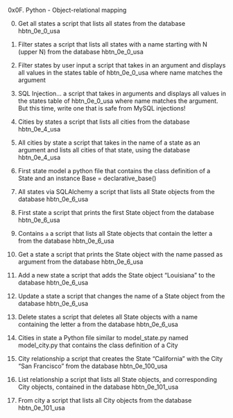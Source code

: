 0x0F. Python - Object-relational mapping

0. Get all states
a script that lists all states from the database hbtn_0e_0_usa

1. Filter states
a script that lists all states with a name starting with N (upper N) from the database hbtn_0e_0_usa

2. Filter states by user input
a script that takes in an argument and displays all values in the states table of hbtn_0e_0_usa where name matches the argument

3. SQL Injection...
a script that takes in arguments and displays all values in the states table of hbtn_0e_0_usa where name matches the argument. But this time, write one that is safe from MySQL injections!

4. Cities by states
a script that lists all cities from the database hbtn_0e_4_usa

5. All cities by state
a script that takes in the name of a state as an argument and lists all cities of that state, using the database hbtn_0e_4_usa

6. First state model
a python file that contains the class definition of a State and an instance Base = declarative_base()

7. All states via SQLAlchemy
a script that lists all State objects from the database hbtn_0e_6_usa

8. First state
a script that prints the first State object from the database hbtn_0e_6_usa

9. Contains `a`
a script that lists all State objects that contain the letter a from the database hbtn_0e_6_usa

10. Get a state
a script that prints the State object with the name passed as argument from the database hbtn_0e_6_usa

11. Add a new state
a script that adds the State object “Louisiana” to the database hbtn_0e_6_usa

12. Update a state
a script that changes the name of a State object from the database hbtn_0e_6_usa

13. Delete states
a script that deletes all State objects with a name containing the letter a from the database hbtn_0e_6_usa

14. Cities in state
 a Python file similar to model_state.py named model_city.py that contains the class definition of a City

15. City relationship
 a script that creates the State “California” with the City “San Francisco” from the database hbtn_0e_100_usa

16. List relationship
a script that lists all State objects, and corresponding City objects, contained in the database hbtn_0e_101_usa

17. From city
a script that lists all City objects from the database hbtn_0e_101_usa
